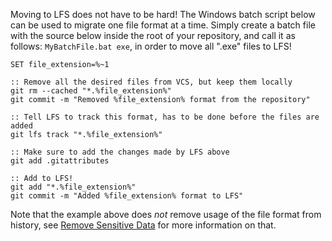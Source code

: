 Moving to LFS does not have to be hard! The Windows batch script below can be used to migrate one file format at a time. Simply create a batch file with the source below inside the root of your repository, and call it as follows: `MyBatchFile.bat exe`, in order to move all ".exe" files to LFS!

    SET file_extension=%~1

    :: Remove all the desired files from VCS, but keep them locally
    git rm --cached "*.%file_extension%"
    git commit -m "Removed %file_extension% format from the repository"

    :: Tell LFS to track this format, has to be done before the files are added
    git lfs track "*.%file_extension%"

    :: Make sure to add the changes made by LFS above
    git add .gitattributes

    :: Add to LFS!
    git add "*.%file_extension%"
    git commit -m "Added %file_extension% format to LFS"​
    
Note that the example above does *not* remove usage of the file format from history, see [Remove Sensitive Data](https://help.github.com/articles/remove-sensitive-data/) for more information on that.